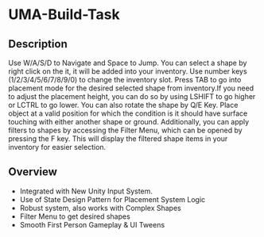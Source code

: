 # UMA-Build-Task

## Description
Use W/A/S/D to Navigate and Space to Jump. You can select a shape by right click on the it, it will be added into your inventory. Use number keys (1/2/3/4/5/6/7/8/9/0) to change the inventory slot. Press TAB to go into placement mode for the desired selected shape from inventory.If you need to adjust the placement height, you can do so by using LSHIFT to go higher or LCTRL to go lower. You can also rotate the shape by Q/E Key. Place object at a valid position for which the condition is it should have surface touching with either another shape or ground. Additionally, you can apply filters to shapes by accessing the Filter Menu, which can be opened by pressing the F key. This will display the filtered shape items in your inventory for easier selection.

## Overview
- Integrated with New Unity Input System.
- Use of State Design Pattern for Placement System Logic
- Robust system, also works with Complex Shapes
- Filter Menu to get desired shapes
- Smooth First Person Gameplay & UI Tweens
